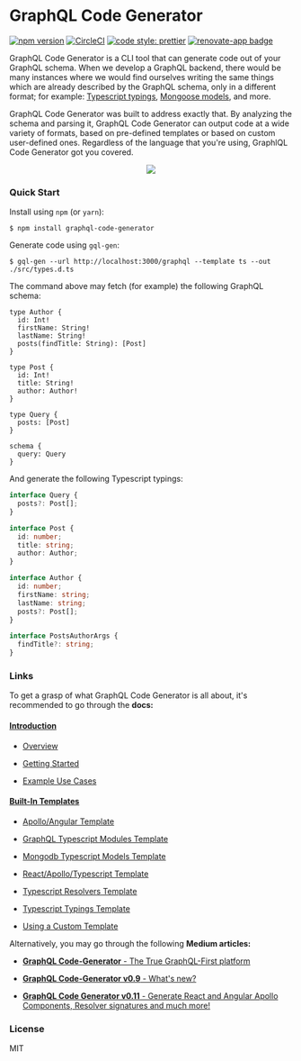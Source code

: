 # GraphQL Code Generator

[![npm version](https://badge.fury.io/js/graphql-code-generator.svg)](https://badge.fury.io/js/graphql-code-generator)
[![CircleCI](https://circleci.com/gh/dotansimha/graphql-code-generator/tree/master.svg?style=svg)](https://circleci.com/gh/dotansimha/graphql-code-generator/tree/master)
[![code style: prettier](https://img.shields.io/badge/code_style-prettier-ff69b4.svg?style=flat-square)](https://github.com/prettier/prettier)
[![renovate-app badge][renovate-badge]][renovate-app]

[renovate-badge]: https://img.shields.io/badge/renovate-app-blue.svg
[renovate-app]: https://renovateapp.com/

GraphQL Code Generator is a CLI tool that can generate code out of your GraphQL schema. When we develop a GraphQL backend, there would be many instances where we would find ourselves writing the same things which are already described by the GraphQL schema, only in a different format; for example: [Typescript typings](https://www.typescriptlang.org/), [Mongoose models](https://mongoosejs.com/), and more.

GraphQL Code Generator was built to address exactly that. By analyzing the schema and parsing it, GraphQL Code Generator can output code at a wide variety of formats, based on pre-defined templates or based on custom user-defined ones. Regardless of the language that you're using, GraphlQL Code Generator got you covered.

<p align="center">
    <img src="https://github.com/dotansimha/graphql-code-generator/blob/master/logo.png?raw=true" />
</p>

### Quick Start

Install using `npm` (or `yarn`):

    $ npm install graphql-code-generator

Generate code using `gql-gen`:

    $ gql-gen --url http://localhost:3000/graphql --template ts --out ./src/types.d.ts

The command above may fetch (for example) the following GraphQL schema:

```gql
type Author {
  id: Int!
  firstName: String!
  lastName: String!
  posts(findTitle: String): [Post]
}

type Post {
  id: Int!
  title: String!
  author: Author!
}

type Query {
  posts: [Post]
}

schema {
  query: Query
}
```

And generate the following Typescript typings:

```ts
interface Query {
  posts?: Post[];
}

interface Post {
  id: number;
  title: string;
  author: Author;
}

interface Author {
  id: number;
  firstName: string;
  lastName: string;
  posts?: Post[];
}

interface PostsAuthorArgs {
  findTitle?: string;
}
```

### Links

To get a grasp of what GraphQL Code Generator is all about, it's recommended to go through the **docs:**

#### [Introduction](./docs/introduction)

- [Overview](./docs/introduction/overview.md)

- [Getting Started](./docs/introduction/getting-started.md)

- [Example Use Cases](./docs/introduction/examples.md)

#### [Built-In Templates](./docs/templates)

- [Apollo/Angular Template](./docs/templates/apollo-angular.md)

- [GraphQL Typescript Modules Template](./docs/templates/graphql-typescript-modules.md)

- [Mongodb Typescript Models Template](./docs/templates/mongodb-typescript-models.md)

- [React/Apollo/Typescript Template](./docs/templates/react-apollo-typescript.md)

- [Typescript Resolvers Template](./docs/templates/typescript-resolvers.md)

- [Typescript Typings Template](./docs/templates/typescript-typings.md)

- [Using a Custom Template](./docs/templates/custom.md)

Alternatively, you may go through the following **Medium articles:**

- [**GraphQL Code-Generator** - The True GraphQL-First platform](https://medium.com/@dotansimha/graphql-code-generator-a34e3785e6fb)

- [**GraphQL Code-Generator v0.9** - What's new?](https://medium.com/@dotansimha/whats-new-in-graphql-code-generator-0-9-0-dba6c9e365d)

- [**GraphQL Code Generator v0.11** - Generate React and Angular Apollo Components, Resolver signatures and much more!](https://medium.com/the-guild/graphql-code-generator-v0-11-15bb9b02899e)

### License

MIT
